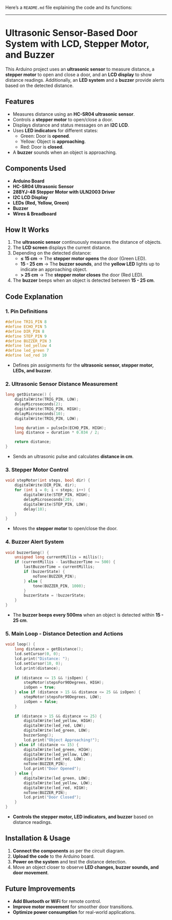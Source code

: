 Here’s a `README.md` file explaining the code and its functions:

---

# Ultrasonic Sensor-Based Door System with LCD, Stepper Motor, and Buzzer

This Arduino project uses an **ultrasonic sensor** to measure distance, a **stepper motor** to open and close a door, and an **LCD display** to show distance readings. Additionally, an **LED system** and a **buzzer** provide alerts based on the detected distance.

## Features

- Measures distance using an **HC-SR04 ultrasonic sensor**.
- Controls a **stepper motor** to open/close a door.
- Displays distance and status messages on an **I2C LCD**.
- Uses **LED indicators** for different states:
  - Green: Door is **opened**.
  - Yellow: Object is **approaching**.
  - Red: Door is **closed**.
- A **buzzer** sounds when an object is approaching.

## Components Used

- **Arduino Board**
- **HC-SR04 Ultrasonic Sensor**
- **28BYJ-48 Stepper Motor with ULN2003 Driver**
- **I2C LCD Display**
- **LEDs (Red, Yellow, Green)**
- **Buzzer**
- **Wires & Breadboard**

## How It Works

1. The **ultrasonic sensor** continuously measures the distance of objects.
2. The **LCD screen** displays the current distance.
3. Depending on the detected distance:
   - **≤ 15 cm** → The **stepper motor opens** the door (Green LED).
   - **15 - 25 cm** → The **buzzer sounds**, and the **yellow LED** lights up to indicate an approaching object.
   - **> 25 cm** → The **stepper motor closes** the door (Red LED).
4. The **buzzer** beeps when an object is detected between **15 - 25 cm**.

## Code Explanation

### 1. **Pin Definitions**
```cpp
#define TRIG_PIN 8
#define ECHO_PIN 5
#define DIR_PIN 8
#define STEP_PIN 9
#define BUZZER_PIN 3
#define led_yellow 4
#define led_green 7
#define led_red 10
```
- Defines pin assignments for the **ultrasonic sensor, stepper motor, LEDs, and buzzer**.

### 2. **Ultrasonic Sensor Distance Measurement**
```cpp
long getDistance() {
    digitalWrite(TRIG_PIN, LOW);
    delayMicroseconds(2);
    digitalWrite(TRIG_PIN, HIGH);
    delayMicroseconds(10);
    digitalWrite(TRIG_PIN, LOW);

    long duration = pulseIn(ECHO_PIN, HIGH);
    long distance = duration * 0.034 / 2;

    return distance;
}
```
- Sends an ultrasonic pulse and calculates **distance in cm**.

### 3. **Stepper Motor Control**
```cpp
void stepMotor(int steps, bool dir) {
    digitalWrite(DIR_PIN, dir);
    for (int i = 0; i < steps; i++) {
        digitalWrite(STEP_PIN, HIGH);
        delayMicroseconds(20);
        digitalWrite(STEP_PIN, LOW);
        delay(10);
    }
}
```
- Moves the **stepper motor** to open/close the door.

### 4. **Buzzer Alert System**
```cpp
void buzzerSong() {
    unsigned long currentMillis = millis();
    if (currentMillis - lastBuzzerTime >= 500) {
        lastBuzzerTime = currentMillis;
        if (buzzerState) {
            noTone(BUZZER_PIN);
        } else {
            tone(BUZZER_PIN, 1000);
        }
        buzzerState = !buzzerState;
    }
}
```
- The **buzzer beeps every 500ms** when an object is detected within **15 - 25 cm**.

### 5. **Main Loop - Distance Detection and Actions**
```cpp
void loop() {
    long distance = getDistance();
    lcd.setCursor(0, 0);
    lcd.print("Distance: ");
    lcd.setCursor(10, 0);
    lcd.print(distance);
    
    if (distance <= 15 && !isOpen) {
        stepMotor(stepsFor90Degrees, HIGH);
        isOpen = true;
    } else if (distance > 15 && distance <= 25 && isOpen) {
        stepMotor(stepsFor90Degrees, LOW);
        isOpen = false;
    }
    
    if (distance > 15 && distance <= 25) {
        digitalWrite(led_yellow, HIGH);
        digitalWrite(led_red, LOW);
        digitalWrite(led_green, LOW);
        buzzerSong();
        lcd.print("Object Approaching!");
    } else if (distance <= 15) {
        digitalWrite(led_green, HIGH);
        digitalWrite(led_yellow, LOW);
        digitalWrite(led_red, LOW);
        noTone(BUZZER_PIN);
        lcd.print("Door Opened");
    } else {
        digitalWrite(led_green, LOW);
        digitalWrite(led_yellow, LOW);
        digitalWrite(led_red, HIGH);
        noTone(BUZZER_PIN);
        lcd.print("Door Closed");
    }
}
```
- **Controls the stepper motor, LED indicators, and buzzer** based on distance readings.

## Installation & Usage

1. **Connect the components** as per the circuit diagram.
2. **Upload the code** to the Arduino board.
3. **Power on the system** and test the distance detection.
4. Move an object closer to observe **LED changes, buzzer sounds, and door movement**.

## Future Improvements

- **Add Bluetooth or WiFi** for remote control.
- **Improve motor movement** for smoother door transitions.
- **Optimize power consumption** for real-world applications.
